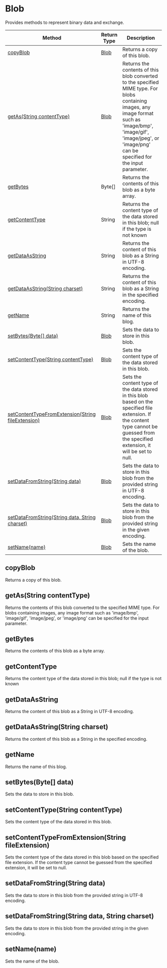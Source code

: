 # Blob
Provides methods to represent binary data and exchange.

|Method|Return Type|Description|
|-|-|-
[copyBlob]("#copyblob")|[Blob](./Blob)|Returns a copy of this blob.<br />
[getAs(String contentType)]("#getas~string-contenttype~")|[Blob](./Blob)|Returns the contents of this blob converted to the specified MIME type. For blobs containing images, any image format such as 'image/bmp', 'image/gif', 'image/jpeg', or 'image/png' can be specified for the input parameter.<br />
[getBytes]("#getbytes")|Byte[]|Returns the contents of this blob as a byte array.<br />
[getContentType]("#getcontenttype")|String|Returns the content type of the data stored in this blob; null if the type is not known<br />
[getDataAsString]("#getdataasstring")|String|Returns the content of this blob as a String in UTF-8 encoding.<br />
[getDataAsString(String charset)]("#getdataasstring~string-charset~")|String|Returns the content of this blob as a String in the specified encoding.<br />
[getName]("#getname")|String|Returns the name of this blog.<br />
[setBytes(Byte[] data)]("#setbytes~byte-data~")|[Blob](./Blob)|Sets the data to store in this blob.<br />
[setContentType(String contentType)]("#setcontenttype~string-contenttype~")|[Blob](./Blob)|Sets the content type of the data stored in this blob.<br />
[setContentTypeFromExtension(String fileExtension)]("#setcontenttypefromextension~string-fileextension~")|[Blob](./Blob)|Sets the content type of the data stored in this blob based on the specified file extension. If the content type cannot be guessed from the specified extension, it will be set to null.<br />
[setDataFromString(String data)]("#setdatafromstring~string-data~")|[Blob](./Blob)|Sets the data to store in this blob from the provided string in UTF-8 encoding.<br />
[setDataFromString(String data, String charset)]("#setdatafromstring~string-data_-string-charset~")|[Blob](./Blob)|Sets the data to store in this blob from the provided string in the given encoding.<br />
[setName(name)]("#setname~name~")|[Blob](./Blob)|Sets the name of the blob.<br />

## <a name="copyblob"></a>copyBlob
Returns a copy of this blob.


## <a name="getas~string-contenttype~"></a>getAs(String contentType)
Returns the contents of this blob converted to the specified MIME type. For blobs containing images, any image format such as 'image/bmp', 'image/gif', 'image/jpeg', or 'image/png' can be specified for the input parameter.


## <a name="getbytes"></a>getBytes
Returns the contents of this blob as a byte array.


## <a name="getcontenttype"></a>getContentType
Returns the content type of the data stored in this blob; null if the type is not known


## <a name="getdataasstring"></a>getDataAsString
Returns the content of this blob as a String in UTF-8 encoding.


## <a name="getdataasstring~string-charset~"></a>getDataAsString(String charset)
Returns the content of this blob as a String in the specified encoding.


## <a name="getname"></a>getName
Returns the name of this blog.


## <a name="setbytes~byte-data~"></a>setBytes(Byte[] data)
Sets the data to store in this blob.


## <a name="setcontenttype~string-contenttype~"></a>setContentType(String contentType)
Sets the content type of the data stored in this blob.


## <a name="setcontenttypefromextension~string-fileextension~"></a>setContentTypeFromExtension(String fileExtension)
Sets the content type of the data stored in this blob based on the specified file extension. If the content type cannot be guessed from the specified extension, it will be set to null.


## <a name="setdatafromstring~string-data~"></a>setDataFromString(String data)
Sets the data to store in this blob from the provided string in UTF-8 encoding.


## <a name="setdatafromstring~string-data_-string-charset~"></a>setDataFromString(String data, String charset)
Sets the data to store in this blob from the provided string in the given encoding.


## <a name="setname~name~"></a>setName(name)
Sets the name of the blob.


